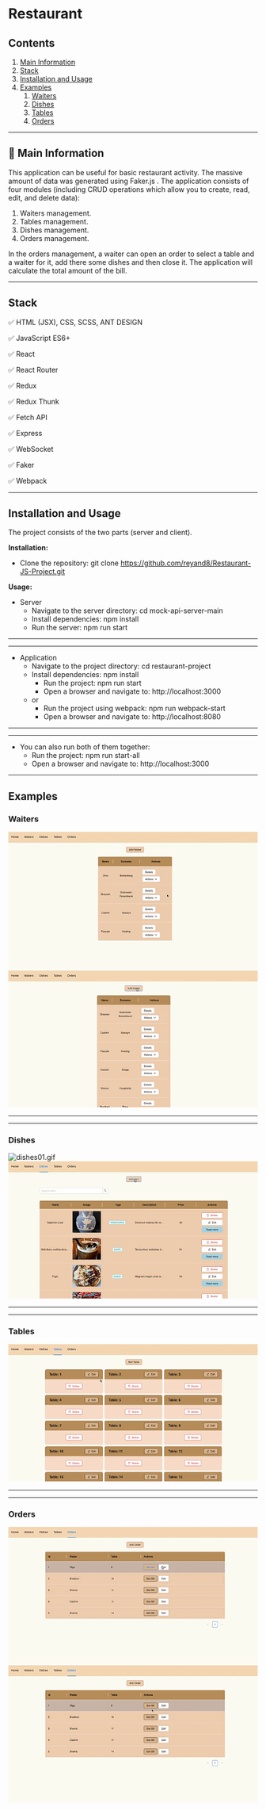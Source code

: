 # Restaurant


## Contents
1. [Main Information](#📜-Main-Information)
2. [Stack](#Stack)
3. [Installation and Usage](#Installation-and-Usage)
4. [Examples](#Examples)
   1. [Waiters](#Waiters)
   2. [Dishes](#Dishes)
   3. [Tables](#Tables)
   4. [Orders](#Orders)
    

____

## 📜 Main Information

This application can be useful for basic restaurant activity.
The massive amount of data was generated using Faker.js .
The application consists of four modules (including CRUD 
operations which allow you to create, read, edit, and delete data):

1. Waiters management.
2. Tables management. 
3. Dishes management.
4. Orders management.

In the orders management, a waiter can open an order 
to select a table and a waiter for it, add there some dishes
and then close it. The application will calculate the total amount of the bill.
____

## Stack

✅ HTML (JSX), CSS, SCSS, ANT DESIGN

✅ JavaScript ES6+

✅ React

✅ React Router

✅ Redux

✅ Redux Thunk

✅ Fetch API

✅ Express

✅ WebSocket

✅ Faker

✅ Webpack

____

## Installation and Usage

The project consists of the two parts (server and client).

**Installation:**

* Clone the repository: git clone https://github.com/reyand8/Restaurant-JS-Project.git

**Usage:**

* Server
    - Navigate to the server directory: cd mock-api-server-main
    - Install dependencies: npm install
    - Run the server: npm run start
____
____
* Application
    - Navigate to the project directory: cd restaurant-project 
    - Install dependencies: npm install
      - Run the project: npm run start
      - Open a browser and navigate to: http://localhost:3000
    - or
      - Run the project using webpack: npm run webpack-start
      - Open a browser and navigate to: http://localhost:8080
____
____
* You can also run both of them together:
  - Run the project: npm run start-all
  - Open a browser and navigate to: http://localhost:3000
____
## Examples

### Waiters
![waiters01.gif](restaurant-project%2FreadmeScr%2Fwaiters01.gif)
![waiters02.gif](restaurant-project%2FreadmeScr%2Fwaiters02.gif)

____
____
### Dishes
![dishes01.gif](restaurant-project%2FreadmeScr%2Fdishes01.gif)
![dishes02.gif](restaurant-project%2FreadmeScr%2Fdishes02.gif)

____
____
### Tables
![tables01.gif](restaurant-project%2FreadmeScr%2Ftables01.gif)

____
____
### Orders
![orders01.gif](restaurant-project%2FreadmeScr%2Forders01.gif)
![orders02.gif](restaurant-project%2FreadmeScr%2Forders02.gif)
